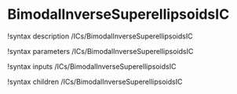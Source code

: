 <!-- MOOSE Documentation Stub: Remove this when content is added. -->

# BimodalInverseSuperellipsoidsIC
!syntax description /ICs/BimodalInverseSuperellipsoidsIC

!syntax parameters /ICs/BimodalInverseSuperellipsoidsIC

!syntax inputs /ICs/BimodalInverseSuperellipsoidsIC

!syntax children /ICs/BimodalInverseSuperellipsoidsIC

